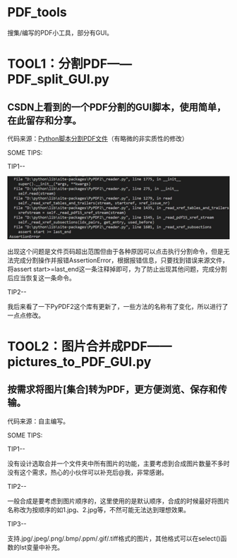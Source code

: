 # PDF_tools
<h>搜集/编写的PDF小工具，部分有GUI。</h>
<h1 id="tool1">TOOL1：分割PDF——PDF_split_GUI.py</h1>
<h2 id="mentory1">CSDN上看到的一个PDF分割的GUI脚本，使用简单，在此留存和分享。</h2>
<div>
  <p>代码来源：<a href="https://blog.csdn.net/u013185349/article/details/126383855">Python脚本分割PDF文件</a>（有略微的非实质性的修改）</p>
</div>
<div id="tips1">
  <p>SOME TIPS:</p>
  <span>
    <p>TIP1--</p>
    <img src="AssertionError.jpg">
    <p>出现这个问题是文件页码超出范围但由于各种原因可以点击执行分割命令，但是无法完成分割操作并报错AssertionError，根据报错信息，只要找到错误来源文件，将assert start>=last_end这一条注释掉即可，为了防止出现其他问题，完成分割后应当恢复这一条命令。</p>
    <p>TIP2--</p>
    <p>我后来看了一下PyPDF2这个库有更新了，一些方法的名称有了变化，所以进行了一点点修改。</p>
  </span>
<div>
<h1 id="tool2">TOOL2：图片合并成PDF——pictures_to_PDF_GUI.py</h1>
<h2 id="mentory2">按需求将图片[集合]转为PDF，更方便浏览、保存和传输。</h2>
<div>
  <p>代码来源：自主编写。</p>
</div>
<div id="tips2">
  <p>SOME TIPS:</p>
  <span>
    <p>TIP1--</p>
    <P>没有设计选取合并一个文件夹中所有图片的功能，主要考虑到合成图片数量不多时没有这个需求，热心的小伙伴可以补充后@我，非常感谢。</P>
    <p>TIP2--</p>
    <p>一般合成是要考虑到图片顺序的，这里使用的是默认顺序，合成的时候最好将图片名称改为按顺序的如1.jpg、2.jpg等，不然可能无法达到理想效果。</p>
    <p>TIP3--</p>
    <p>支持.jpg/.jpeg/.png/.bmp/.ppm/.gif/.tiff格式的图片，其他格式可以在select()函数的lst变量中补充。</p>
  </span>
</div>
